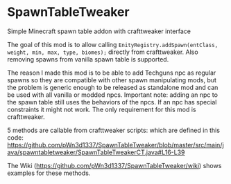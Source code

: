 # SpawnTableTweaker
Simple Minecraft spawn table addon with crafttweaker interface

The goal of this mod is to allow calling `EnityRegistry.addSpawn(entClass, weight, min, max, type, biomes);` directly from crafttweaker.
Also removing spawns from vanilla spawn table is supported.

The reason I made this mod is to be able to add Techguns npc as regular spawns so they are compatible with other spawn manipulating mods, but the problem is generic enough to be released as standalone mod and can be used with all vanilla or modded npcs. Important note: adding an npc to the spawn table still uses the behaviors of the npcs. If an npc has special constraints it might not work.
The only requirement for this mod is crafttweaker.

5 methods are callable from crafttweaker scripts:
which are defined in this code: https://github.com/pWn3d1337/SpawnTableTweaker/blob/master/src/main/java/spawntabletweaker/SpawnTableTweakerCT.java#L16-L39

The Wiki (https://github.com/pWn3d1337/SpawnTableTweaker/wiki) shows examples for these methods.
